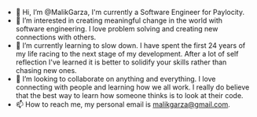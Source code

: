 - 👋 Hi, I’m @MalikGarza, I'm currently a Software Engineer for Paylocity. 
- 👀 I’m interested in creating meaningful change in the world with software engineering. I love problem solving and creating new connections with others. 
- 🌱 I’m currently learning to slow down. I have spent the first 24 years of my life racing to the next stage of my development.
      After a lot of self reflection I've learned it is better to solidify your skills rather than chasing new ones. 
- 💞️ I’m looking to collaborate on anything and everything. I love connecting with people and learning how we all work. I really
      do believe that the best way to learn how someone thinks is to look at their code.
- 📫 How to reach me, my personal email is malikgarza@gmail.com.

<!---
MalikGarza/MalikGarza is a ✨ special ✨ repository because its `README.md` (this file) appears on your GitHub profile.
You can click the Preview link to take a look at your changes.
--->
